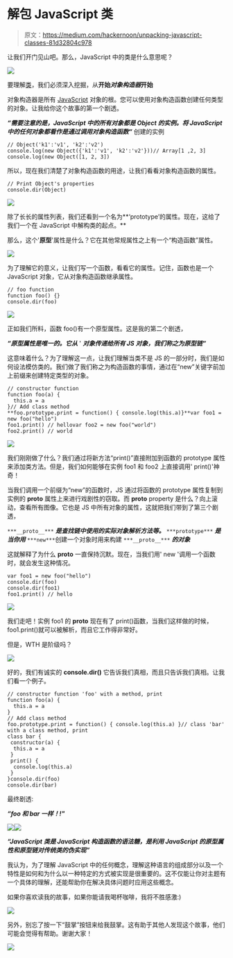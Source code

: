 # 解包 JavaScript 类

> 原文：<https://medium.com/hackernoon/unpacking-javascript-classes-81d32804c978>

让我们开门见山吧。那么，JavaScript 中的类是什么意思呢？

![](img/7e593f2918c6d4c37585b8bfa28d2d10.png)

要理解[类](https://hackernoon.com/tagged/classes)，我们必须深入挖掘，从**开始*对象构造器*开始**

对象构造器是所有 [JavaScript](https://hackernoon.com/tagged/javascript) 对象的根。您可以使用对象构造函数创建任何类型的对象。让我给你这个故事的第一个剧透。

***“需要注意的是，JavaScript 中的所有对象都是 Object 的实例。将 JavaScript 中的任何对象都看作是通过调用对象构造函数“*** 创建的实例

```
// Object('k1':'v1', 'k2':'v2')
console.log(new Object({'k1':'v1', 'k2':'v2'}))// Array[1 ,2, 3]
console.log(new Object([1, 2, 3])
```

所以，现在我们清楚了对象构造函数的用途，让我们看看对象构造函数的属性。

```
// Print Object's properties
console.dir(Object)
```

![](img/3f0a784c12beb9faa93549d4a39369be.png)

除了长长的属性列表，我们还看到一个名为**‘prototype’的属性。现在，这给了我们一个在 JavaScript 中解构类的起点。**

那么，这个'**原型**'属性是什么？它在其他常规属性之上有一个“构造函数”属性。

![](img/cd8aa6b2259a8eb8673f4a830686b549.png)

为了理解它的意义，让我们写一个函数，看看它的属性。记住，函数也是一个 JavaScript 对象，它从对象构造函数继承属性。

```
// foo function
function foo() {}
console.dir(foo)
```

![](img/dfd8296483fcde19c3cf8d2d7c1a1ec4.png)

正如我们所料，函数 foo()有一个原型属性。这是我的第二个剧透，

***“原型属性是唯一的。它从*** ' ***对象传递给所有 JS 对象，我们称之为原型链“***

这意味着什么？为了理解这一点，让我们理解当类不是 JS 的一部分时，我们是如何设法模仿类的。我们做了我们称之为构造函数的事情，通过在“new”关键字前加上前缀来创建特定类型的对象。

```
// constructor function
function foo(a) {
  this.a = a
}// Add class method
**foo.prototype.print = function() { console.log(this.a)}**var foo1 = new foo("hello")
foo1.print() // hellovar foo2 = new foo("world")
foo2.print() // world
```

![](img/8e8c73c22a4f08c423d8cee63b3640ae.png)

我们刚刚做了什么？我们通过将新方法“print()”直接附加到函数的 prototype 属性来添加类方法。但是，我们如何能够在实例 foo1 和 foo2 上直接调用' print()'神奇！

当我们调用一个前缀为“new”的函数时，JS 通过将函数的 prototype 属性复制到实例的 __proto__ 属性上来进行戏剧性的窃取。而 __proto__ property 是什么？向上滚动，查看所有图像。它也是 JS 中所有对象的属性，这就把我们带到了第三个剧透，

`***__proto__***` ***是查找链中使用的实际对象解析方法等。*** `***prototype***` ***是当你用*** `***new***`创建一个对象时用来构建 `***__proto__***` ***的对象***

这就解释了为什么 __proto__ 一直保持沉默。现在，当我们用' new '调用一个函数时，就会发生这种情况。

```
var foo1 = new foo("hello")
console.dir(foo)
console.dir(foo1)
foo1.print() // hello
```

![](img/7c515e5d04a01ff2ac77c9b9988dad9e.png)

我们走吧！实例 foo1 的 __proto__ 现在有了 print()函数，当我们这样做的时候，foo1.print()就可以被解析，而且它工作得非常好。

但是，WTH 是阶级吗？

![](img/27c911e95f215f421a6d9e77b083b76e.png)

好的，我们有诚实的 **console.dir()** 它告诉我们真相，而且只告诉我们真相。让我们看一个例子。

```
// constructor function 'foo' with a method, print
function foo(a) {
  this.a = a
}
// Add class method
foo.prototype.print = function() { console.log(this.a) }// class 'bar' with a class method, print
class bar {
 constructor(a) {
  this.a = a
 }
 print() {
  console.log(this.a)
 }
}console.dir(foo)
console.dir(bar)
```

最终剧透:

***“foo 和 bar 一样！!"***

![](img/65fc42f7ce271540d9bf4f093f0697d0.png)![](img/ad4bce96cc8e27fe4ad08dbe356bb84f.png)

***“JavaScript 类是 JavaScript 构造函数的语法糖，是利用 JavaScript 的原型属性和原型链对传统类的伪实现”***

我认为，为了理解 JavaScript 中的任何概念，理解这种语言的组成部分以及一个特性是如何和为什么以一种特定的方式被实现是很重要的。这不仅能让你对主题有一个具体的理解，还能帮助你在解决具体问题时应用这些概念。

如果你喜欢读我的故事，如果你能请我喝杯咖啡，我将不胜感激:)

[![](img/83dc7212ef8502659c81086ad58b8d96.png)](http://buymeacoff.ee/oejUJyBsO)

另外，别忘了按一下“鼓掌”按钮来给我鼓掌。这有助于其他人发现这个故事，他们可能会觉得有帮助。谢谢大家！

![](img/90ee8953299f5ca7f963caf2b6c66886.png)